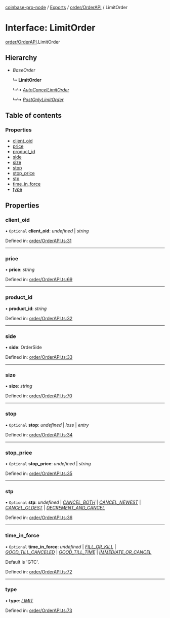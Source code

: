 [coinbase-pro-node](../../README.md) / [Exports](../../modules.md) / [order/OrderAPI](../../modules/order_orderapi.md) / LimitOrder

# Interface: LimitOrder

[order/OrderAPI](../../modules/order_orderapi.md).LimitOrder

## Hierarchy

- _BaseOrder_

  ↳ **LimitOrder**

  ↳↳ [_AutoCancelLimitOrder_](orderapi.autocancellimitorder.md)

  ↳↳ [_PostOnlyLimitOrder_](orderapi.postonlylimitorder.md)

## Table of contents

### Properties

- [client_oid](orderapi.limitorder.md#client_oid)
- [price](orderapi.limitorder.md#price)
- [product_id](orderapi.limitorder.md#product_id)
- [side](orderapi.limitorder.md#side)
- [size](orderapi.limitorder.md#size)
- [stop](orderapi.limitorder.md#stop)
- [stop_price](orderapi.limitorder.md#stop_price)
- [stp](orderapi.limitorder.md#stp)
- [time_in_force](orderapi.limitorder.md#time_in_force)
- [type](orderapi.limitorder.md#type)

## Properties

### client_oid

• `Optional` **client_oid**: _undefined_ \| _string_

Defined in: [order/OrderAPI.ts:31](https://github.com/bennycode/coinbase-pro-node/blob/3350621/src/order/OrderAPI.ts#L31)

---

### price

• **price**: _string_

Defined in: [order/OrderAPI.ts:69](https://github.com/bennycode/coinbase-pro-node/blob/3350621/src/order/OrderAPI.ts#L69)

---

### product_id

• **product_id**: _string_

Defined in: [order/OrderAPI.ts:32](https://github.com/bennycode/coinbase-pro-node/blob/3350621/src/order/OrderAPI.ts#L32)

---

### side

• **side**: OrderSide

Defined in: [order/OrderAPI.ts:33](https://github.com/bennycode/coinbase-pro-node/blob/3350621/src/order/OrderAPI.ts#L33)

---

### size

• **size**: _string_

Defined in: [order/OrderAPI.ts:70](https://github.com/bennycode/coinbase-pro-node/blob/3350621/src/order/OrderAPI.ts#L70)

---

### stop

• `Optional` **stop**: _undefined_ \| _loss_ \| _entry_

Defined in: [order/OrderAPI.ts:34](https://github.com/bennycode/coinbase-pro-node/blob/3350621/src/order/OrderAPI.ts#L34)

---

### stop_price

• `Optional` **stop_price**: _undefined_ \| _string_

Defined in: [order/OrderAPI.ts:35](https://github.com/bennycode/coinbase-pro-node/blob/3350621/src/order/OrderAPI.ts#L35)

---

### stp

• `Optional` **stp**: _undefined_ \| [_CANCEL_BOTH_](../../enums/order/orderapi.selftradeprevention.md#cancel_both) \| [_CANCEL_NEWEST_](../../enums/order/orderapi.selftradeprevention.md#cancel_newest) \| [_CANCEL_OLDEST_](../../enums/order/orderapi.selftradeprevention.md#cancel_oldest) \| [_DECREMENT_AND_CANCEL_](../../enums/order/orderapi.selftradeprevention.md#decrement_and_cancel)

Defined in: [order/OrderAPI.ts:36](https://github.com/bennycode/coinbase-pro-node/blob/3350621/src/order/OrderAPI.ts#L36)

---

### time_in_force

• `Optional` **time_in_force**: _undefined_ \| [_FILL_OR_KILL_](../../enums/order/orderapi.timeinforce.md#fill_or_kill) \| [_GOOD_TILL_CANCELED_](../../enums/order/orderapi.timeinforce.md#good_till_canceled) \| [_GOOD_TILL_TIME_](../../enums/order/orderapi.timeinforce.md#good_till_time) \| [_IMMEDIATE_OR_CANCEL_](../../enums/order/orderapi.timeinforce.md#immediate_or_cancel)

Default is 'GTC'.

Defined in: [order/OrderAPI.ts:72](https://github.com/bennycode/coinbase-pro-node/blob/3350621/src/order/OrderAPI.ts#L72)

---

### type

• **type**: [_LIMIT_](../../enums/order/orderapi.ordertype.md#limit)

Defined in: [order/OrderAPI.ts:73](https://github.com/bennycode/coinbase-pro-node/blob/3350621/src/order/OrderAPI.ts#L73)
